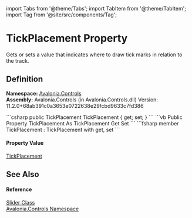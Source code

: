 import Tabs from '@theme/Tabs'; 
import TabItem from '@theme/TabItem'; 
import Tag from '@site/src/components/Tag'; 

# TickPlacement Property


Gets or sets a value that indicates where to draw tick marks in relation to the track.



## Definition
**Namespace:** <a href="N_Avalonia_Controls">Avalonia.Controls</a>  
**Assembly:** Avalonia.Controls (in Avalonia.Controls.dll) Version: 11.2.0+68ab391c0a3653e0722638e29fcbd9633c7fd386

<Tabs groupId="api-code-preview">
<TabItem value="csharp" label="C#">
```csharp
public TickPlacement TickPlacement { get; set; }
```
</TabItem>
<TabItem value="vb" label="VB">
```vb
Public Property TickPlacement As TickPlacement
	Get
	Set
```
</TabItem>
<TabItem value="fsharp" label="F#">
```fsharp
member TickPlacement : TickPlacement with get, set
```
</TabItem>
</Tabs>



#### Property Value
<a href="T_Avalonia_Controls_TickPlacement">TickPlacement</a>

## See Also


#### Reference
<a href="T_Avalonia_Controls_Slider">Slider Class</a>  
<a href="N_Avalonia_Controls">Avalonia.Controls Namespace</a>  
